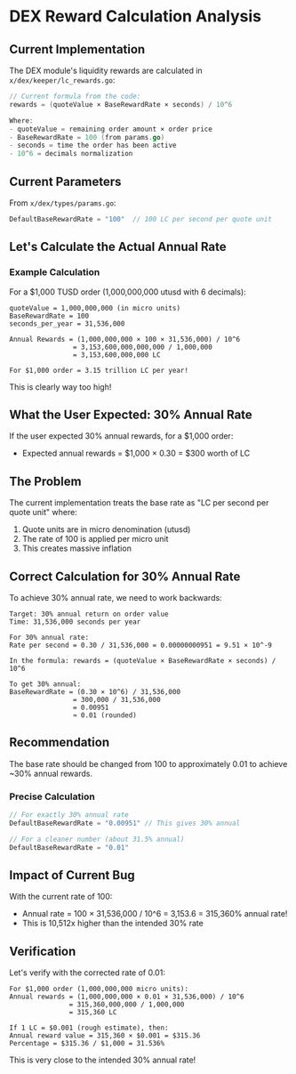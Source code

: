 # DEX Reward Calculation Analysis

## Current Implementation

The DEX module's liquidity rewards are calculated in `x/dex/keeper/lc_rewards.go`:

```go
// Current formula from the code:
rewards = (quoteValue × BaseRewardRate × seconds) / 10^6

Where:
- quoteValue = remaining order amount × order price
- BaseRewardRate = 100 (from params.go)
- seconds = time the order has been active
- 10^6 = decimals normalization
```

## Current Parameters

From `x/dex/types/params.go`:
```go
DefaultBaseRewardRate = "100"  // 100 LC per second per quote unit
```

## Let's Calculate the Actual Annual Rate

### Example Calculation
For a $1,000 TUSD order (1,000,000,000 utusd with 6 decimals):

```
quoteValue = 1,000,000,000 (in micro units)
BaseRewardRate = 100
seconds_per_year = 31,536,000

Annual Rewards = (1,000,000,000 × 100 × 31,536,000) / 10^6
                = 3,153,600,000,000,000 / 1,000,000
                = 3,153,600,000,000 LC

For $1,000 order = 3.15 trillion LC per year!
```

This is clearly way too high!

## What the User Expected: 30% Annual Rate

If the user expected 30% annual rewards, for a $1,000 order:
- Expected annual rewards = $1,000 × 0.30 = $300 worth of LC

## The Problem

The current implementation treats the base rate as "LC per second per quote unit" where:
1. Quote units are in micro denomination (utusd)
2. The rate of 100 is applied per micro unit
3. This creates massive inflation

## Correct Calculation for 30% Annual Rate

To achieve 30% annual rate, we need to work backwards:

```
Target: 30% annual return on order value
Time: 31,536,000 seconds per year

For 30% annual rate:
Rate per second = 0.30 / 31,536,000 = 0.00000000951 = 9.51 × 10^-9

In the formula: rewards = (quoteValue × BaseRewardRate × seconds) / 10^6

To get 30% annual:
BaseRewardRate = (0.30 × 10^6) / 31,536,000
                = 300,000 / 31,536,000
                = 0.00951
                ≈ 0.01 (rounded)
```

## Recommendation

The base rate should be changed from 100 to approximately 0.01 to achieve ~30% annual rewards.

### Precise Calculation
```go
// For exactly 30% annual rate
DefaultBaseRewardRate = "0.00951" // This gives 30% annual

// For a cleaner number (about 31.5% annual)
DefaultBaseRewardRate = "0.01"
```

## Impact of Current Bug

With the current rate of 100:
- Annual rate = 100 × 31,536,000 / 10^6 = 3,153.6 = 315,360% annual rate!
- This is 10,512x higher than the intended 30% rate

## Verification

Let's verify with the corrected rate of 0.01:
```
For $1,000 order (1,000,000,000 micro units):
Annual rewards = (1,000,000,000 × 0.01 × 31,536,000) / 10^6
               = 315,360,000,000 / 1,000,000
               = 315,360 LC

If 1 LC = $0.001 (rough estimate), then:
Annual reward value = 315,360 × $0.001 = $315.36
Percentage = $315.36 / $1,000 = 31.536%
```

This is very close to the intended 30% annual rate!